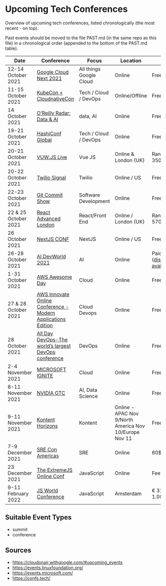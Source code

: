 # Upcoming Tech Conferences

Overview of upcoming tech conferences, listed chronologically (the most recent - on top).

Past events should be moved to the file PAST.md (in the same repo as this file) in a chronological order (appended to the bottom of the PAST.md table).

| Date | Conference | Focus | Location | Price | CFP |
| --- | --- | --- | --- | --- | --- |
| 12-14 October 2021 | [Google Cloud Next 2021](https://cloud.withgoogle.com/next) | All things Google Cloud | Online | Free | n/a |
| 11-15 October 2021 | [KubeCon + CloudnativeCon](https://events.linuxfoundation.org/kubecon-cloudnativecon-north-america/) | Tech / Cloud / DevOps | Online/Offline | Free/Paid | n/a |
| 14 October 2021 | [O’Reilly Radar: Data & AI](https://www.oreilly.com/online-learning/radar-event-data-ai-2021.html) | data, AI | Online | Free | n/a |
| 19-21 October 2021 | [HashiConf Global](https://hashiconf.com/global/) | Tech / Cloud / DevOps | Online | Free | n/a |
| 20-21 October 2021 | [VUW.JS Live](https://vuejslive.com/) | Vue JS | Online & London (UK) | Range from €17-350 | n/a |
| 20-22 October 2021 | [Twilio Signal](https://signal.twilio.com/) | Twilio | Online / US | Free / USD 200 | n/a |
| 22-23 October 2021 | [Git Commit Show](https://gitcommit.show/) | Software Development | Online | Free| n/a |
| 22 & 25 October 2021 | [React Advanced London](https://reactadvanced.com/) | React/Front End | Online / London (UK) | Range from €13-570 | n/a |
| 26 October 2021 | [NextJS CONF](https://nextjs.org/conf) | NextJS | Online / US | Free | n/a |
| 26-28 October 2021 | [AI DevWorld 2021](https://aidevworld.com/) | AI | Online | Paid ([discounts/freebie available](https://bit.ly/3bga2YI)) | n/a |
| 1-31 October 2021 | [AWS Awesome Day](https://aws.amazon.com/events/awsome-day/awsome-day-online/) | Cloud | Online | Free | n/a |
| 27 & 28 October 2021 | [AWS Innovate Online Conference - Modern Applications Edition](https://aws.amazon.com/events/aws-innovate/modern-apps/) | Cloud Devops | Online | Free| n/a |
| 28 October 2021 | [All Day DevOps-The world’s largest DevOps conference](https://www.alldaydevops.com/) | DevOps| Online | Free| n/a | 
| 2-4 November 2021|[MICROSOFT IGNITE](https://myignite.microsoft.com/home) | Cloud | Online | Free | n/a | 
| 8-11 November 2021 | [NVIDIA GTC](https://www.nvidia.com/gtc/) | AI, Data Science | Online | Free | n/a |
| 9-11 November 2021 | [Kontent Horizons](https://horizons.kontent.ai/) | Kontent | Online - APAC Nov 9/North America Nov 10/Europe Nov 11 | Free | n/a |
| 7-9 December 2021 | [SRE Con Americas](https://xtremejs.dev/2021/) | SRE | Online | 60$ | n/a | 
| 23 December 2021 | [The ExtremeJS Online Conf](https://www.usenix.org/conference/srecon20americas/) | JavaScript | Online | Fee | n/a | 
| 9-11 February 2022 | [JS World Conference](https://jsworldconference.com/) | JavaScript | Amsterdam | € 314,54-€ 1.006,66 | [November 1, 2021](https://jsworldconference.com/speakers) | 

## Suitable Event Types

- summit
- conference

## Sources

- https://cloudonair.withgoogle.com/#upcoming_events
- https://events.linuxfoundation.org/
- https://events.microsoft.com/
- https://confs.tech/
